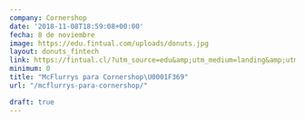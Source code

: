 ```yaml
---
company: Cornershop
date: '2018-11-08T18:59:08+00:00'
fecha: 8 de noviembre
image: https://edu.fintual.com/uploads/donuts.jpg
layout: donuts_fintech
link: https://fintual.cl/?utm_source=edu&amp;utm_medium=landing&amp;utm_campaign=pizzas
minimum: 0
title: "McFlurrys para Cornershop\U0001F369"
url: "/mcflurrys-para-cornershop/"

draft: true
---
```

